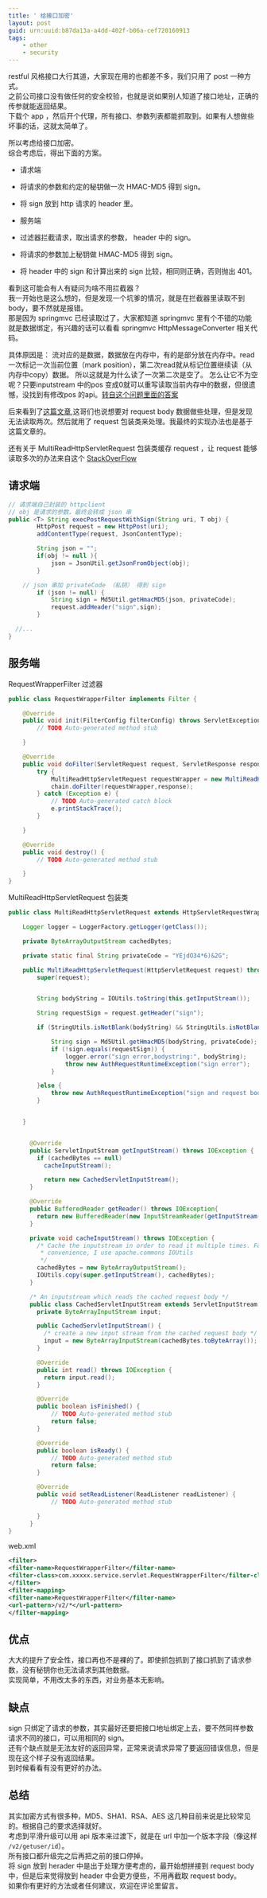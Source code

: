 ```yaml
---
title: ' 给接口加密'
layout: post
guid: urn:uuid:b87da13a-a4dd-402f-b06a-cef720160913
tags:
    - other
    - security
---
```


restful 风格接口大行其道，大家现在用的也都差不多，我们只用了 post 一种方式。  
之前公司接口没有做任何的安全校验，也就是说如果别人知道了接口地址，正确的传参就能返回结果。  
下载个 app ，然后开个代理，所有接口、参数列表都能抓取到。如果有人想做些坏事的话，这就太简单了。

所以考虑给接口加密。  
综合考虑后，得出下面的方案。

  * 请求端
  * 将请求的参数和约定的秘钥做一次 HMAC-MD5 得到 sign。
  * 将 sign 放到 http 请求的 header 里。


  * 服务端
  * 过滤器拦截请求，取出请求的参数， header 中的 sign。
  * 将请求的参数加上秘钥做 HMAC-MD5 得到 sign。
  * 将 header 中的 sign 和计算出来的 sign 比较，相同则正确，否则抛出 401。

看到这可能会有人有疑问为啥不用拦截器？  
我一开始也是这么想的，但是发现一个坑爹的情况，就是在拦截器里读取不到 body，要不然就是报错。  
那是因为 springmvc 已经读取过了，大家都知道 springmvc 里有个不错的功能就是数据绑定，有兴趣的话可以看看 springmvc HttpMessageConverter 相关代码。    

具体原因是：
流对应的是数据，数据放在内存中，有的是部分放在内存中。read 一次标记一次当前位置（mark position），第二次read就从标记位置继续读（从内存中copy）数据。 所以这就是为什么读了一次第二次是空了。 怎么让它不为空呢？只要inputstream 中的pos 变成0就可以重写读取当前内存中的数据，但很遗憾，没找到有修改pos 的api。[转自这个问题里面的答案](http://www.oschina.net/question/2341924_2139436)

后来看到了[这篇文章](http://www.myjavarecipes.com/tag/java-java-lang-illegalstateexception-getreader-has-already-been-called-for-this-request-servlets/),这哥们也说想要对 request body 数据做些处理，但是发现无法读取两次。然后就用了 request 包装类来处理。我最终的实现办法也是基于这篇文章的。

还有关于 MultiReadHttpServletRequest 包装类缓存 request ，让 request 能够读取多次的办法来自这个 [StackOverFlow](http://stackoverflow.com/questions/10210645/http-servlet-request-lose-params-from-post-body-after-read-it-once)


## 请求端

```java
// 请求端自己封装的 httpclient
// obj 是请求的参数，最终会转成 json 串
public <T> String execPostRequestWithSign(String uri, T obj) {
		HttpPost request = new HttpPost(uri);
		addContentType(request, JsonContentType);

		String json = "";
		if(obj != null ){
			json = JsonUtil.getJsonFromObject(obj);
		}

    // json 串加 privateCode （私钥） 得到 sign
		if (json != null) {
			String sign = Md5Util.getHmacMD5(json, privateCode);
			request.addHeader("sign",sign);
		}

  //...
}  	
```

## 服务端

RequestWrapperFilter 过滤器

```java
public class RequestWrapperFilter implements Filter {

	@Override
	public void init(FilterConfig filterConfig) throws ServletException {
		// TODO Auto-generated method stub

	}

	@Override
	public void doFilter(ServletRequest request, ServletResponse response, FilterChain chain) throws IOException, ServletException {
		try {
			MultiReadHttpServletRequest requestWrapper = new MultiReadHttpServletRequest((HttpServletRequest) request);
			chain.doFilter(requestWrapper,response);
		} catch (Exception e) {
			// TODO Auto-generated catch block
			e.printStackTrace();
		}

	}

	@Override
	public void destroy() {
		// TODO Auto-generated method stub

	}
}

```

MultiReadHttpServletRequest 包装类

```java
public class MultiReadHttpServletRequest extends HttpServletRequestWrapper {

	Logger logger = LoggerFactory.getLogger(getClass());

	private ByteArrayOutputStream cachedBytes;

	private static final String privateCode = "YEjdO34*6)&2G";

	public MultiReadHttpServletRequest(HttpServletRequest request) throws Exception {
		super(request);


		String bodyString = IOUtils.toString(this.getInputStream());

		String requestSign = request.getHeader("sign");

		if (StringUtils.isNotBlank(bodyString) && StringUtils.isNotBlank(requestSign)) {

			String sign = Md5Util.getHmacMD5(bodyString, privateCode);
			if (!sign.equals(requestSign)) {
				logger.error("sign error,bodystring:", bodyString);
				throw new AuthRequestRuntimeException("sign error");
			}

		}else {
			throw new AuthRequestRuntimeException("sign and request body couldn't be null");
		}


	}


	  @Override
	  public ServletInputStream getInputStream() throws IOException {
	    if (cachedBytes == null)
	      cacheInputStream();

	      return new CachedServletInputStream();
	  }

	  @Override
	  public BufferedReader getReader() throws IOException{
	    return new BufferedReader(new InputStreamReader(getInputStream()));
	  }

	  private void cacheInputStream() throws IOException {
	    /* Cache the inputstream in order to read it multiple times. For
	     * convenience, I use apache.commons IOUtils
	     */
	    cachedBytes = new ByteArrayOutputStream();
	    IOUtils.copy(super.getInputStream(), cachedBytes);
	  }

	  /* An inputstream which reads the cached request body */
	  public class CachedServletInputStream extends ServletInputStream {
	    private ByteArrayInputStream input;

	    public CachedServletInputStream() {
	      /* create a new input stream from the cached request body */
	      input = new ByteArrayInputStream(cachedBytes.toByteArray());
	    }

	    @Override
	    public int read() throws IOException {
	      return input.read();
	    }

		@Override
		public boolean isFinished() {
			// TODO Auto-generated method stub
			return false;
		}

		@Override
		public boolean isReady() {
			// TODO Auto-generated method stub
			return false;
		}

		@Override
		public void setReadListener(ReadListener readListener) {
			// TODO Auto-generated method stub

		}
	  }
}

```

web.xml

```xml
<filter>
<filter-name>RequestWrapperFilter</filter-name>
<filter-class>com.xxxxx.service.servlet.RequestWrapperFilter</filter-class>
</filter>
<filter-mapping>
<filter-name>RequestWrapperFilter</filter-name>
<url-pattern>/v2/*</url-pattern>
</filter-mapping>
```

## 优点

大大的提升了安全性，接口再也不是裸的了。即使抓包抓到了接口抓到了请求参数，没有秘钥你也无法请求到其他数据。  
实现简单，不用改太多的东西，对业务基本无影响。

## 缺点

sign 只绑定了请求的参数，其实最好还要把接口地址绑定上去，要不然同样参数请求不同的接口，可以用相同的 sign。  
还有个缺点就是无法友好的返回异常，正常来说请求异常了要返回错误信息，但是现在这个样子没有返回结果。  
到时候看看有没有更好的办法。

## 总结  
其实加密方式有很多种，MD5、SHA1、RSA、AES 这几种目前来说是比较常见的。根据自己的要求选择就好。  
考虑到平滑升级可以用 api 版本来过渡下，就是在 url 中加一个版本字段（像这样 `/v2/getuser/id`）。  
所有接口都升级完之后再把之前的接口停掉。   
将 sign 放到 herader 中是出于处理方便考虑的，最开始想拼接到 request body 中，但是后来觉得放到 header 中会更方便些，不用再截取 request body。  
如果你有更好的方法或者任何建议，欢迎在评论里留言。
